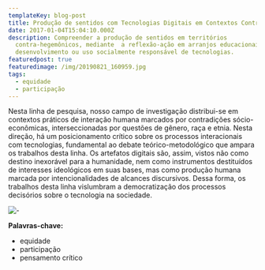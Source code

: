 ```yaml
---
templateKey: blog-post
title: Produção de sentidos com Tecnologias Digitais em Contextos Contra Hegemônicos
date: 2017-01-04T15:04:10.000Z
description: Compreender a produção de sentidos em territórios
  contra-hegemônicos, mediante  a reflexão-ação em arranjos educacionais de
  desenvolvimento ou uso socialmente responsável de tecnologias.
featuredpost: true
featuredimage: /img/20190821_160959.jpg
tags:
  - equidade
  - participação
---
```

Nesta linha de pesquisa, nosso campo de investigação distribui-se em contextos práticos de interação humana marcados por contradições sócio-econômicas, interseccionadas por questões de gênero, raça e etnia. Nesta direção, há um posicionamento crítico sobre os processos interacionais com tecnologias, fundamental ao debate teórico-metodológico que ampara os trabalhos desta linha. Os artefatos digitais são, assim, vistos não como destino inexorável para a humanidade, nem como instrumentos destituídos de interesses ideológicos em suas bases, mas como produção humana marcada por intencionalidades de alcances discursivos. Dessa forma, os trabalhos desta linha vislumbram a democratização dos processos decisórios sobre o tecnologia na sociedade.



![-](/img/20190821_160959.jpg "caminho de terra")

**Palavras-chave:**

* equidade
* participação
* pensamento crítico